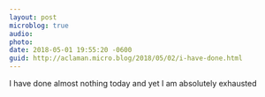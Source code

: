 ```yaml
---
layout: post
microblog: true
audio: 
photo: 
date: 2018-05-01 19:55:20 -0600
guid: http://aclaman.micro.blog/2018/05/02/i-have-done.html
---
```

I have done almost nothing today and yet I am absolutely exhausted
